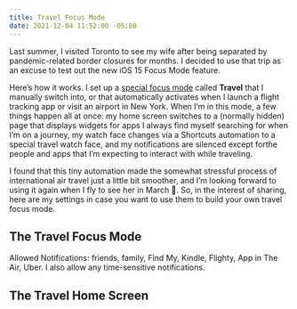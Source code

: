 ```yaml
---
title: Travel Focus Mode
date: 2021-12-04 11:52:00 -05:00
---
```


Last summer, I visited Toronto to see my wife after being separated by pandemic-related border closures for months. I decided to use that trip as an excuse to test out the new iOS 15 Focus Mode feature.

Here’s how it works. I set up a [special focus mode](https://twitter.com/mb/status/1429069655629500416) called **Travel** that I manually switch into, or that automatically activates when I launch a flight tracking app or visit an airport in New York. When I’m in this mode, a few things happen all at once: my home screen switches to a (normally hidden) page that displays widgets for apps I always find myself searching for when I’m on a journey, my watch face changes via a Shortcuts automation to a special travel watch face, and my notifications are silenced except forthe people and apps that I’m expecting to interact with while traveling.

I found that this tiny automation made the somewhat stressful process of international air travel just a little bit smoother, and I’m looking forward to using it again when I fly to see her in March 🤞. So, in the interest of sharing, here are my settings in case you want to use them to build your own travel focus mode.

## The Travel Focus Mode

<dl>Allowed Notifications: friends, family, Find My, Kindle, Flighty, App in The Air, Uber. I also allow any time-sensitive notifications.

## The Travel Home Screen

